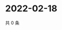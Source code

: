 # 2022-02-18

共 0 条

<!-- BEGIN WEIBO -->
<!-- 最后更新时间 Fri Feb 18 2022 00:25:27 GMT+0800 (China Standard Time) -->

<!-- END WEIBO -->
